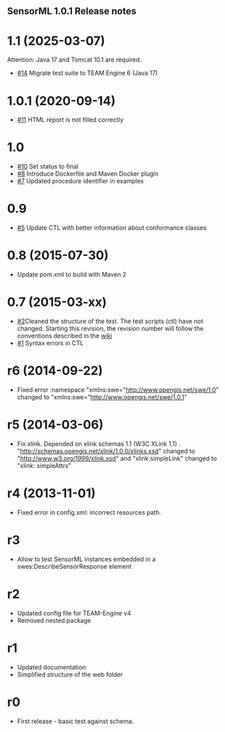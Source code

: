 ## SensorML 1.0.1 Release notes

# 1.1 (2025-03-07)

Attention: Java 17 and Tomcat 10.1 are required.

- [#14](https://github.com/opengeospatial/ets-sensorml10/issues/14) Migrate test suite to TEAM Engine 6 (Java 17)

# 1.0.1 (2020-09-14)
- [#11](https://github.com/opengeospatial/ets-sensorml10/issues/11) HTML report is not filled correctly

# 1.0
- [#10](https://github.com/opengeospatial/ets-sensorml10/pull/10) Set status to final
- [#8](https://github.com/opengeospatial/ets-sensorml10/issues/8) Introduce Dockerfile and Maven Docker plugin
- [#7](https://github.com/opengeospatial/ets-sensorml10/pull/7) Updated procedure identifier in examples

# 0.9
- [#5](https://github.com/opengeospatial/ets-sensorml10/issues/5) Update CTL with better information about conformance classes

# 0.8 (2015-07-30)
- Update pom.xml to build with Maven 2

# 0.7 (2015-03-xx)

- [#2](https://github.com/opengeospatial/ets-sensorml10/issues/2)Cleaned the structure of the test. The test scripts (ctl) have not changed. Starting this revision, the revision number will follow the conventions described in the [wiki](https://github.com/opengeospatial/cite/wiki/OGC-Compliance-Testing-Tools)
- [#1](https://github.com/opengeospatial/ets-sensorml10/issues/1) Syntax errors in CTL 

# r6 (2014-09-22)

-  Fixed error :namespace "xmlns:swe="http://www.opengis.net/swe/1.0" changed to "xmlns:swe="http://www.opengis.net/swe/1.0.1"

# r5 (2014-03-06)

 - Fix xlink. Depended on xlink schemas 1.1 (W3C XLink 1.1) . "http://schemas.opengis.net/xlink/1.0.0/xlinks.xsd" changed to "http://www.w3.org/1999/xlink.xsd" and "xlink:simpleLink" changed to "xlink: simpleAttrs"

# r4 (2013-11-01)

 - Fixed error in config.xml: incorrect resources path.

# r3

- Allow to test SensorML instances embedded in a swes:DescribeSensorResponse element

# r2

- Updated config file for TEAM-Engine v4
- Removed nested package

# r1

- Updated documentation
- Simplified structure of the web folder

# r0

- First release - basic test against schema.

